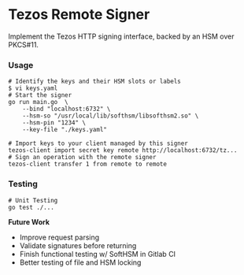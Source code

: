 Tezos Remote Signer
===================

Implement the Tezos HTTP signing interface, backed by an HSM over PKCS#11.

### Usage

```shell 
# Identify the keys and their HSM slots or labels
$ vi keys.yaml
# Start the signer
go run main.go  \
    --bind "localhost:6732" \
    --hsm-so "/usr/local/lib/softhsm/libsofthsm2.so" \
    --hsm-pin "1234" \
    --key-file "./keys.yaml"

# Import keys to your client managed by this signer
tezos-client import secret key remote http://localhost:6732/tz...
# Sign an operation with the remote signer
tezos-client transfer 1 from remote to remote
```

### Testing

```shell
# Unit Testing
go test ./...
```

**Future Work**

* Improve request parsing
* Validate signatures before returning
* Finish functional testing w/ SoftHSM in Gitlab CI
* Better testing of file and HSM locking
